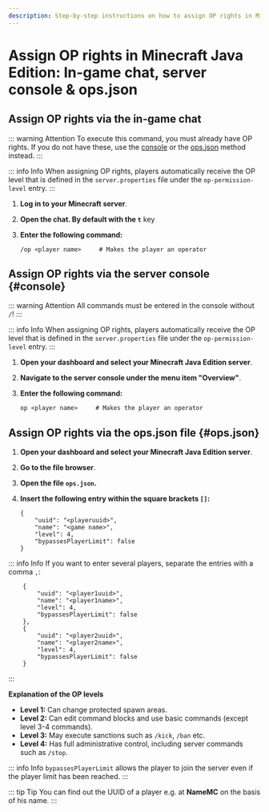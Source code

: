 ```yaml
---
description: Step-by-step instructions on how to assign OP rights in Minecraft Java Edition via the in-game chat, the server console or the ops.json file.
---
```


# Assign OP rights in Minecraft Java Edition: In-game chat, server console & ops.json

## Assign OP rights via the in-game chat

::: warning Attention
To execute this command, you must already have OP rights. If you do not have these, use the [console](#console) or the [ops.json](#ops.json) method instead.
:::

::: info Info
When assigning OP rights, players automatically receive the OP level that is defined in the ```server.properties``` file under the ```op-permission-level``` entry.
:::

1. <strong>Log in to your Minecraft server</strong>.

2. <strong>Open the chat. By default with the ```t```</strong> key

3. <strong>Enter the following command:</strong>

    ```
    /op <player name>     # Makes the player an operator
    ```


## Assign OP rights via the server console {#console}

::: warning Attention
All commands must be entered in the console without ```/```!
:::

::: info Info
When assigning OP rights, players automatically receive the OP level that is defined in the ```server.properties``` file under the ```op-permission-level``` entry.
:::

1. <strong>Open your dashboard and select your Minecraft Java Edition server</strong>.

2. <strong>Navigate to the server console under the menu item "Overview"</strong>.

3. <strong>Enter the following command:</strong>

    ```
    op <player name>     # Makes the player an operator
    ```

## Assign OP rights via the ops.json file {#ops.json}

1. <strong>Open your dashboard and select your Minecraft Java Edition server</strong>.

2. <strong>Go to the file browser</strong>.

3. <strong>Open the file ```ops.json```.</strong>

4. <strong>Insert the following entry within the square brackets ```[]```:</strong>

    ```
    {
		"uuid": "<playeruuid>",
		"name": "<game name>",
		"level": 4,
		"bypassesPlayerLimit": false
	}
    ```

::: info Info
If you want to enter several players, separate the entries with a comma ```,```:
```
    {
		"uuid": "<player1uuid>",
		"name": "<player1name>",
		"level": 4,
		"bypassesPlayerLimit": false
	},
    {
		"uuid": "<player2uuid>",
		"name": "<player2name>",
		"level": 4,
		"bypassesPlayerLimit": false
	}
```
:::

<strong>Explanation of the OP levels</strong>

- <strong>Level 1:</strong> Can change protected spawn areas.
- <strong>Level 2:</strong> Can edit command blocks and use basic commands (except level 3-4 commands).
- <strong>Level 3:</strong> May execute sanctions such as ```/kick```, ```/ban``` etc.
- <strong>Level 4:</strong> Has full administrative control, including server commands such as ```/stop```.

::: info Info
```bypassesPlayerLimit``` allows the player to join the server even if the player limit has been reached.
:::

::: tip Tip
You can find out the UUID of a player e.g. at <strong>NameMC</strong> on the basis of his name.
:::